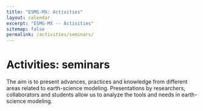 ```yaml
---
title: "ESMG-MX: Activities"
layout: calendar
excerpt: "ESMG-MX -- Activities"
sitemap: false
permalink: /activities/seminars/
---
```


# Activities: seminars
The aim is to present advances, practices and knowledge from different areas related to earth-science modeling. Presentations by researchers, collaborators and students allow us to analyze the tools and needs in earth-science modeling.
